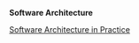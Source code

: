 **Software Architecture**

[Software Architecture in Practice](https://www.amazon.com/gp/product/0321815734/)
